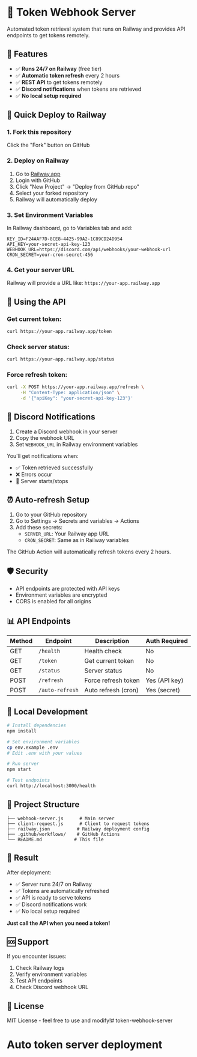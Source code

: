 # 🚀 Token Webhook Server

Automated token retrieval system that runs on Railway and provides API endpoints to get tokens remotely.

## 🎯 Features

- ✅ **Runs 24/7 on Railway** (free tier)
- ✅ **Automatic token refresh** every 2 hours
- ✅ **REST API** to get tokens remotely
- ✅ **Discord notifications** when tokens are retrieved
- ✅ **No local setup required**

## 🚀 Quick Deploy to Railway

### 1. Fork this repository
Click the "Fork" button on GitHub

### 2. Deploy on Railway
1. Go to [Railway.app](https://railway.app)
2. Login with GitHub
3. Click "New Project" → "Deploy from GitHub repo"
4. Select your forked repository
5. Railway will automatically deploy

### 3. Set Environment Variables
In Railway dashboard, go to Variables tab and add:

```
KEY_ID=F24AAF7D-8CE8-4425-99A2-1C89CD24D954
API_KEY=your-secret-api-key-123
WEBHOOK_URL=https://discord.com/api/webhooks/your-webhook-url
CRON_SECRET=your-cron-secret-456
```

### 4. Get your server URL
Railway will provide a URL like: `https://your-app.railway.app`

## 📱 Using the API

### Get current token:
```bash
curl https://your-app.railway.app/token
```

### Check server status:
```bash
curl https://your-app.railway.app/status
```

### Force refresh token:
```bash
curl -X POST https://your-app.railway.app/refresh \
     -H "Content-Type: application/json" \
     -d '{"apiKey": "your-secret-api-key-123"}'
```

## 🔔 Discord Notifications

1. Create a Discord webhook in your server
2. Copy the webhook URL
3. Set `WEBHOOK_URL` in Railway environment variables

You'll get notifications when:
- ✅ Token retrieved successfully
- ❌ Errors occur
- 🔄 Server starts/stops

## ⏰ Auto-refresh Setup

1. Go to your GitHub repository
2. Go to Settings → Secrets and variables → Actions
3. Add these secrets:
   - `SERVER_URL`: Your Railway app URL
   - `CRON_SECRET`: Same as in Railway variables

The GitHub Action will automatically refresh tokens every 2 hours.

## 🛡️ Security

- API endpoints are protected with API keys
- Environment variables are encrypted
- CORS is enabled for all origins

## 📊 API Endpoints

| Method | Endpoint | Description | Auth Required |
|--------|----------|-------------|---------------|
| GET | `/health` | Health check | No |
| GET | `/token` | Get current token | No |
| GET | `/status` | Server status | No |
| POST | `/refresh` | Force refresh token | Yes (API key) |
| POST | `/auto-refresh` | Auto refresh (cron) | Yes (secret) |

## 🔧 Local Development

```bash
# Install dependencies
npm install

# Set environment variables
cp env.example .env
# Edit .env with your values

# Run server
npm start

# Test endpoints
curl http://localhost:3000/health
```

## 📁 Project Structure

```
├── webhook-server.js      # Main server
├── client-request.js      # Client to request tokens
├── railway.json          # Railway deployment config
├── .github/workflows/    # GitHub Actions
└── README.md            # This file
```

## 🎉 Result

After deployment:
- ✅ Server runs 24/7 on Railway
- ✅ Tokens are automatically refreshed
- ✅ API is ready to serve tokens
- ✅ Discord notifications work
- ✅ No local setup required

**Just call the API when you need a token!**

## 🆘 Support

If you encounter issues:
1. Check Railway logs
2. Verify environment variables
3. Test API endpoints
4. Check Discord webhook URL

## 📄 License

MIT License - feel free to use and modify!# token-webhook-server
# Auto token server deployment

